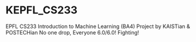 # KEPFL_CS233
EPFL CS233 Introduction to Machine Learning (BA4) Project by KAISTian &amp; POSTECHian
No one drop, Everyone 6.0/6.0! Fighting!